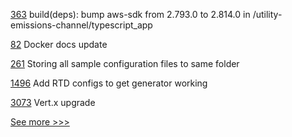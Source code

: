 
[363](https://github.com/hyperledger-labs/blockchain-carbon-accounting/pull/363) build(deps): bump aws-sdk from 2.793.0 to 2.814.0 in /utility-emissions-channel/typescript_app

[82](https://github.com/hyperledger-labs/orion-sdk-go/pull/82) Docker docs update 

[261](https://github.com/hyperledger-labs/orion-server/pull/261) Storing all sample configuration files to same folder

[1496](https://github.com/hyperledger/aries-cloudagent-python/pull/1496) Add RTD configs to get generator working

[3073](https://github.com/hyperledger/besu/pull/3073) Vert.x upgrade


[See more >>>](https://start-here.hyperledger.org/pull-requests)
